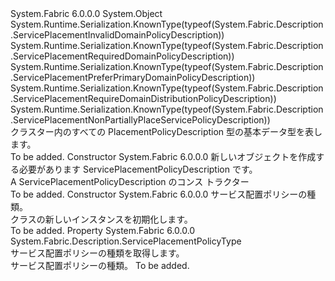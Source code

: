 <Type Name="ServicePlacementPolicyDescription" FullName="System.Fabric.Description.ServicePlacementPolicyDescription">
  <TypeSignature Language="C#" Value="public abstract class ServicePlacementPolicyDescription" />
  <TypeSignature Language="ILAsm" Value=".class public auto ansi abstract beforefieldinit ServicePlacementPolicyDescription extends System.Object" />
  <TypeSignature Language="DocId" Value="T:System.Fabric.Description.ServicePlacementPolicyDescription" />
  <TypeSignature Language="VB.NET" Value="Public MustInherit Class ServicePlacementPolicyDescription" />
  <TypeSignature Language="F#" Value="type ServicePlacementPolicyDescription = class" />
  <AssemblyInfo>
    <AssemblyName>System.Fabric</AssemblyName>
    <AssemblyVersion>6.0.0.0</AssemblyVersion>
  </AssemblyInfo>
  <Base>
    <BaseTypeName>System.Object</BaseTypeName>
  </Base>
  <Interfaces />
  <Attributes>
    <Attribute>
      <AttributeName>System.Runtime.Serialization.KnownType(typeof(System.Fabric.Description.ServicePlacementInvalidDomainPolicyDescription))</AttributeName>
    </Attribute>
    <Attribute>
      <AttributeName>System.Runtime.Serialization.KnownType(typeof(System.Fabric.Description.ServicePlacementRequiredDomainPolicyDescription))</AttributeName>
    </Attribute>
    <Attribute>
      <AttributeName>System.Runtime.Serialization.KnownType(typeof(System.Fabric.Description.ServicePlacementPreferPrimaryDomainPolicyDescription))</AttributeName>
    </Attribute>
    <Attribute>
      <AttributeName>System.Runtime.Serialization.KnownType(typeof(System.Fabric.Description.ServicePlacementRequireDomainDistributionPolicyDescription))</AttributeName>
    </Attribute>
    <Attribute>
      <AttributeName>System.Runtime.Serialization.KnownType(typeof(System.Fabric.Description.ServicePlacementNonPartiallyPlaceServicePolicyDescription))</AttributeName>
    </Attribute>
  </Attributes>
  <Docs>
    <summary>
      <para>クラスター内のすべての PlacementPolicyDescription 型の基本データ型を表します。</para>
    </summary>
    <remarks>To be added.</remarks>
  </Docs>
  <Members>
    <Member MemberName=".ctor">
      <MemberSignature Language="C#" Value="protected ServicePlacementPolicyDescription (System.Fabric.Description.ServicePlacementPolicyDescription other);" />
      <MemberSignature Language="ILAsm" Value=".method familyhidebysig specialname rtspecialname instance void .ctor(class System.Fabric.Description.ServicePlacementPolicyDescription other) cil managed" />
      <MemberSignature Language="DocId" Value="M:System.Fabric.Description.ServicePlacementPolicyDescription.#ctor(System.Fabric.Description.ServicePlacementPolicyDescription)" />
      <MemberSignature Language="VB.NET" Value="Protected Sub New (other As ServicePlacementPolicyDescription)" />
      <MemberSignature Language="F#" Value="new System.Fabric.Description.ServicePlacementPolicyDescription : System.Fabric.Description.ServicePlacementPolicyDescription -&gt; System.Fabric.Description.ServicePlacementPolicyDescription" Usage="new System.Fabric.Description.ServicePlacementPolicyDescription other" />
      <MemberType>Constructor</MemberType>
      <AssemblyInfo>
        <AssemblyName>System.Fabric</AssemblyName>
        <AssemblyVersion>6.0.0.0</AssemblyVersion>
      </AssemblyInfo>
      <Parameters>
        <Parameter Name="other" Type="System.Fabric.Description.ServicePlacementPolicyDescription" />
      </Parameters>
      <Docs>
        <param name="other">
          <para> 新しいオブジェクトを作成する必要があります ServicePlacementPolicyDescription です。</para>
        </param>
        <summary>
          <para> 
            A ServicePlacementPolicyDescription のコンス トラクター
            </para>
        </summary>
        <remarks>To be added.</remarks>
      </Docs>
    </Member>
    <Member MemberName=".ctor">
      <MemberSignature Language="C#" Value="public ServicePlacementPolicyDescription (System.Fabric.Description.ServicePlacementPolicyType type);" />
      <MemberSignature Language="ILAsm" Value=".method public hidebysig specialname rtspecialname instance void .ctor(valuetype System.Fabric.Description.ServicePlacementPolicyType type) cil managed" />
      <MemberSignature Language="DocId" Value="M:System.Fabric.Description.ServicePlacementPolicyDescription.#ctor(System.Fabric.Description.ServicePlacementPolicyType)" />
      <MemberSignature Language="VB.NET" Value="Public Sub New (type As ServicePlacementPolicyType)" />
      <MemberSignature Language="F#" Value="new System.Fabric.Description.ServicePlacementPolicyDescription : System.Fabric.Description.ServicePlacementPolicyType -&gt; System.Fabric.Description.ServicePlacementPolicyDescription" Usage="new System.Fabric.Description.ServicePlacementPolicyDescription type" />
      <MemberType>Constructor</MemberType>
      <AssemblyInfo>
        <AssemblyName>System.Fabric</AssemblyName>
        <AssemblyVersion>6.0.0.0</AssemblyVersion>
      </AssemblyInfo>
      <Parameters>
        <Parameter Name="type" Type="System.Fabric.Description.ServicePlacementPolicyType" />
      </Parameters>
      <Docs>
        <param name="type">
          <para>サービス配置ポリシーの種類。</para>
        </param>
        <summary>
          <para><see cref="T:System.Fabric.Description.ServicePlacementPolicyDescription" /> クラスの新しいインスタンスを初期化します。</para>
        </summary>
        <remarks>To be added.</remarks>
      </Docs>
    </Member>
    <Member MemberName="Type">
      <MemberSignature Language="C#" Value="public System.Fabric.Description.ServicePlacementPolicyType Type { get; set; }" />
      <MemberSignature Language="ILAsm" Value=".property instance valuetype System.Fabric.Description.ServicePlacementPolicyType Type" />
      <MemberSignature Language="DocId" Value="P:System.Fabric.Description.ServicePlacementPolicyDescription.Type" />
      <MemberSignature Language="VB.NET" Value="Public Property Type As ServicePlacementPolicyType" />
      <MemberSignature Language="F#" Value="member this.Type : System.Fabric.Description.ServicePlacementPolicyType with get, set" Usage="System.Fabric.Description.ServicePlacementPolicyDescription.Type" />
      <MemberType>Property</MemberType>
      <AssemblyInfo>
        <AssemblyName>System.Fabric</AssemblyName>
        <AssemblyVersion>6.0.0.0</AssemblyVersion>
      </AssemblyInfo>
      <ReturnValue>
        <ReturnType>System.Fabric.Description.ServicePlacementPolicyType</ReturnType>
      </ReturnValue>
      <Docs>
        <summary>
          <para>サービス配置ポリシーの種類を取得します。</para>
        </summary>
        <value>
          <para>サービス配置ポリシーの種類。</para>
        </value>
        <remarks>To be added.</remarks>
      </Docs>
    </Member>
  </Members>
</Type>